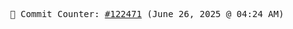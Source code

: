 <p align="center">
    <samp>
        📮 Commit Counter: <a href="https://github.com/Javascript-void0/Javascript-void0/commits/main">#122471</a> (June 26, 2025 @ 04:24 AM)
    </samp>
</p>